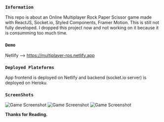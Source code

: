 ### `Information`
This repo is about an Online Multiplayer Rock Paper Scissor game made with ReactJS, Socket.io, Styled Components, Framer Motion. This is still not fully developed. I dropped this project now and not working on it because it is consumming too much time.

### `Demo`
Netlify --> https://multiplayer-rps.netlify.app

### `Deployed Plateforms`
App frontend is deployed on Netlify and backend (socket.io server) is deployed on Heroku.

### `ScreenShots`
![Game Screenshot](https://user-images.githubusercontent.com/74972526/117100102-86006200-ad90-11eb-9b51-9484d2915ce1.png)
![Game Screenshot](https://user-images.githubusercontent.com/74972526/117100385-3ff7ce00-ad91-11eb-9846-9ed4ad8e40f7.png)
![Game Screenshot](https://user-images.githubusercontent.com/74972526/117100406-4d14bd00-ad91-11eb-9d7f-f3913f74d4c2.png)

**Thanks for Reading.**
